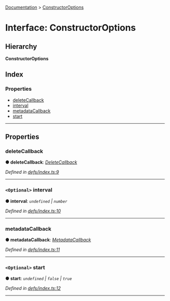 [Documentation](../README.md) > [ConstructorOptions](../interfaces/constructoroptions.md)

# Interface: ConstructorOptions

## Hierarchy

**ConstructorOptions**

## Index

### Properties

* [deleteCallback](constructoroptions.md#deletecallback)
* [interval](constructoroptions.md#interval)
* [metadataCallback](constructoroptions.md#metadatacallback)
* [start](constructoroptions.md#start)

---

## Properties

<a id="deletecallback"></a>

###  deleteCallback

**● deleteCallback**: *[DeleteCallback](../#deletecallback)*

*Defined in [defs/index.ts:9](https://github.com/badbatch/cachemap/blob/2e6445d/packages/reaper/src/defs/index.ts#L9)*

___
<a id="interval"></a>

### `<Optional>` interval

**● interval**: *`undefined` \| `number`*

*Defined in [defs/index.ts:10](https://github.com/badbatch/cachemap/blob/2e6445d/packages/reaper/src/defs/index.ts#L10)*

___
<a id="metadatacallback"></a>

###  metadataCallback

**● metadataCallback**: *[MetadataCallback](../#metadatacallback)*

*Defined in [defs/index.ts:11](https://github.com/badbatch/cachemap/blob/2e6445d/packages/reaper/src/defs/index.ts#L11)*

___
<a id="start"></a>

### `<Optional>` start

**● start**: *`undefined` \| `false` \| `true`*

*Defined in [defs/index.ts:12](https://github.com/badbatch/cachemap/blob/2e6445d/packages/reaper/src/defs/index.ts#L12)*

___

